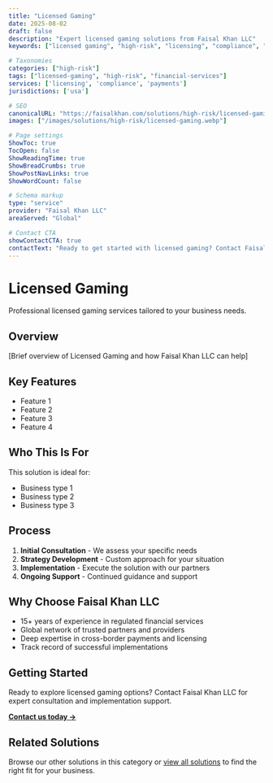 ```yaml
---
title: "Licensed Gaming"
date: 2025-08-02
draft: false
description: "Expert licensed gaming solutions from Faisal Khan LLC"
keywords: ["licensed gaming", "high-risk", "licensing", "compliance", "faisal khan"]

# Taxonomies
categories: ["high-risk"]
tags: ["licensed-gaming", "high-risk", "financial-services"]
services: ['licensing', 'compliance', 'payments']
jurisdictions: ['usa']

# SEO
canonicalURL: "https://faisalkhan.com/solutions/high-risk/licensed-gaming/"
images: ["/images/solutions/high-risk/licensed-gaming.webp"]

# Page settings
ShowToc: true
TocOpen: false
ShowReadingTime: true
ShowBreadCrumbs: true
ShowPostNavLinks: true
ShowWordCount: false

# Schema markup
type: "service"
provider: "Faisal Khan LLC"
areaServed: "Global"

# Contact CTA
showContactCTA: true
contactText: "Ready to get started with licensed gaming? Contact Faisal Khan LLC for expert consultation."
---
```

# Licensed Gaming

Professional licensed gaming services tailored to your business needs.

## Overview

[Brief overview of Licensed Gaming and how Faisal Khan LLC can help]

## Key Features

- Feature 1
- Feature 2  
- Feature 3
- Feature 4

## Who This Is For

This solution is ideal for:

- Business type 1
- Business type 2
- Business type 3

## Process

1. **Initial Consultation** - We assess your specific needs
2. **Strategy Development** - Custom approach for your situation  
3. **Implementation** - Execute the solution with our partners
4. **Ongoing Support** - Continued guidance and support

## Why Choose Faisal Khan LLC

- 15+ years of experience in regulated financial services
- Global network of trusted partners and providers
- Deep expertise in cross-border payments and licensing
- Track record of successful implementations

## Getting Started

Ready to explore licensed gaming options? Contact Faisal Khan LLC for expert consultation and implementation support.

**[Contact us today →](mailto:contact@faisalkhan.com)**

## Related Solutions

Browse our other solutions in this category or [view all solutions](/solutions/) to find the right fit for your business.
